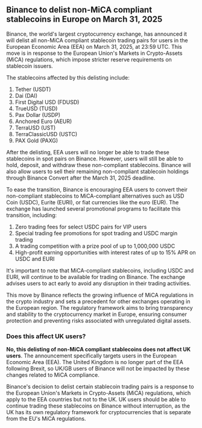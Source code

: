 ## Binance to delist non-MiCA compliant stablecoins in Europe on March 31, 2025
Binance, the world's largest cryptocurrency exchange, has announced it will delist all non-MiCA compliant stablecoin trading pairs for users in the European Economic Area (EEA) on March 31, 2025, at 23:59 UTC. This move is in response to the European Union's Markets in Crypto-Assets (MiCA) regulations, which impose stricter reserve requirements on stablecoin issuers.

The stablecoins affected by this delisting include:

1. Tether (USDT)
2. Dai (DAI)
3. First Digital USD (FDUSD)
4. TrueUSD (TUSD)
5. Pax Dollar (USDP)
6. Anchored Euro (AEUR)
7. TerraUSD (UST)
8. TerraClassicUSD (USTC)
9. PAX Gold (PAXG)

After the delisting, EEA users will no longer be able to trade these stablecoins in spot pairs on Binance. However, users will still be able to hold, deposit, and withdraw these non-compliant stablecoins. Binance will also allow users to sell their remaining non-compliant stablecoin holdings through Binance Convert after the March 31, 2025 deadline.

To ease the transition, Binance is encouraging EEA users to convert their non-compliant stablecoins to MiCA-compliant alternatives such as USD Coin (USDC), Eurite (EURI), or fiat currencies like the euro (EUR). The exchange has launched several promotional programs to facilitate this transition, including:

1. Zero trading fees for select USDC pairs for VIP users
2. Special trading fee promotions for spot trading and USDC margin trading
3. A trading competition with a prize pool of up to 1,000,000 USDC
4. High-profit earning opportunities with interest rates of up to 15% APR on USDC and EURI

It's important to note that MiCA-compliant stablecoins, including USDC and EURI, will continue to be available for trading on Binance. The exchange advises users to act early to avoid any disruption in their trading activities.

This move by Binance reflects the growing influence of MiCA regulations in the crypto industry and sets a precedent for other exchanges operating in the European region. The regulatory framework aims to bring transparency and stability to the cryptocurrency market in Europe, ensuring consumer protection and preventing risks associated with unregulated digital assets.

### Does this affect UK users?

**No, this delisting of non-MiCA compliant stablecoins does not affect UK users**. The announcement specifically targets users in the European Economic Area (EEA). The United Kingdom is no longer part of the EEA following Brexit, so UK/GB users of Binance will not be impacted by these changes related to MiCA compliance.

Binance's decision to delist certain stablecoin trading pairs is a response to the European Union's Markets in Crypto-Assets (MiCA) regulations, which apply to the EEA countries but not to the UK. UK users should be able to continue trading these stablecoins on Binance without interruption, as the UK has its own regulatory framework for cryptocurrencies that is separate from the EU's MiCA regulations.
